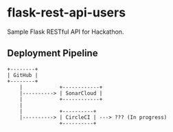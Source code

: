 # flask-rest-api-users

Sample Flask RESTful API for Hackathon.


## Deployment Pipeline

```
+--------+
| GitHub |
+--------+
    |            +------------+
    |----------> | SonarCloud |
    |            +------------+
    |
    |            +----------+
    |----------> | CircleCI | ---> ??? (In progress)
                 +----------+

```

